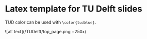 # Latex template for TU Delft slides

TUD color can be used with `\color{tudblue}`.

![alt text](/TUDelft/top_page.png =250x)
